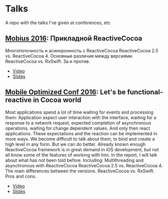 # Talks
A repo with the talks I've given at conferences, etc

## [Mobius 2016](http://2016.mobiusconf.com/en/): Прикладной ReactiveCocoa
Многопоточность и асинхронность с ReactiveCocoa
ReactiveCocoa 2.5 vs. ReactiveCocoa 4. Основные различия между версиями.
ReactiveCocoa vs. RxSwift. За и против.

 - [Video](https://www.youtube.com/watch?v=mbTcxPRh9kU&index=20&list=PLb1A91j1236pH1yoUvq5YDZUWAJz1T4DF)
 - [Slides](https://speakerdeck.com/spbvasilenko/reactivecocoa-as-all-silent)

## [Mobile Optimized Conf 2016](http://mo.dev.by/english.html): Let's be functional-reactive in Cocoa world
Most applications spend a lot of time waiting for events and processing them: Application expect user interaction with the interface, waiting for a response to a network request, expected completion of asynchronous operations, waiting for change dependent values. And only then react applications. These expectations and the reaction can be implemented in more ways. We become difficult to talk about them, to bind and create a high level in any form. But we can do better. Already known enough ReactiveCocoa framework is in great demand in iOS development, but not all know some of the features of working with him. In the report, I will talk about what has not been told before. Including: Multithreading and asynchronous with ReactiveCocoa ReactiveCocoa 2.5 vs. ReactiveCocoa 4. The main differences between the versions. ReactiveCocoa vs. RxSwift. Pros and cons.

- [Video](https://youtu.be/DYoQtHSuU_U?list=PLpVeA1tdgfCBk4PdFVkf6fOStX40Rk0Y5)
- [Slides](https://speakerdeck.com/spbvasilenko/lets-be-functional-reactive-in-cocoa-world)
